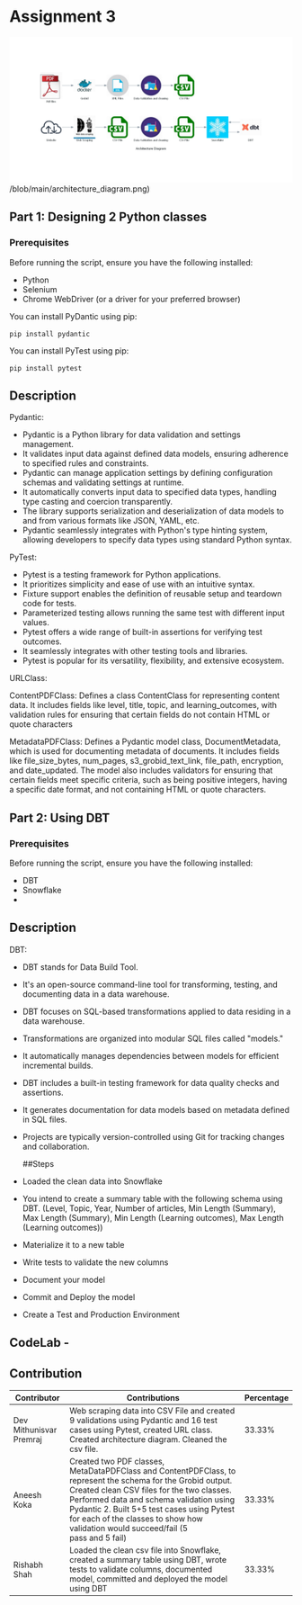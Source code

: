 # Assignment 3
![Architecture Diagram](https://github.com/BigDataIA-Spring2024-Sec1-Team1/Assignment3/blob/main/architecture_diagram.png)
/blob/main/architecture_diagram.png)
## Part 1: Designing 2 Python classes

### Prerequisites

Before running the script, ensure you have the following installed:
- Python
- Selenium
- Chrome WebDriver (or a driver for your preferred browser)

You can install PyDantic using pip:
```
pip install pydantic
```
You can install PyTest using pip:
```
pip install pytest
```

## Description

Pydantic:

- Pydantic is a Python library for data validation and settings management.
- It validates input data against defined data models, ensuring adherence to specified rules and constraints.
- Pydantic can manage application settings by defining configuration schemas and validating settings at runtime.
- It automatically converts input data to specified data types, handling type casting and coercion transparently.
- The library supports serialization and deserialization of data models to and from various formats like JSON, YAML, etc.
- Pydantic seamlessly integrates with Python's type hinting system, allowing developers to specify data types using standard Python syntax.

PyTest: 

- Pytest is a testing framework for Python applications.
- It prioritizes simplicity and ease of use with an intuitive syntax.
- Fixture support enables the definition of reusable setup and teardown code for tests.
- Parameterized testing allows running the same test with different input values.
- Pytest offers a wide range of built-in assertions for verifying test outcomes.
- It seamlessly integrates with other testing tools and libraries.
- Pytest is popular for its versatility, flexibility, and extensive ecosystem.

URLClass: 

ContentPDFClass: Defines a class ContentClass for representing content data. 
It includes fields like level, title, topic, and learning_outcomes, 
with validation rules for ensuring that certain fields do not contain HTML or quote characters

MetadataPDFClass: Defines a Pydantic model class, DocumentMetadata, which is used for documenting metadata of documents. 
It includes fields like file_size_bytes, num_pages, s3_grobid_text_link, file_path, encryption, and date_updated. 
The model also includes validators for ensuring that certain fields meet specific criteria, 
such as being positive integers, having a specific date format, and not containing HTML or quote characters.

## Part 2: Using DBT

### Prerequisites

Before running the script, ensure you have the following installed:
- DBT 
- Snowflake
- 
## Description

DBT:

- DBT stands for Data Build Tool.
- It's an open-source command-line tool for transforming, testing, and documenting data in a data warehouse.
- DBT focuses on SQL-based transformations applied to data residing in a data warehouse.
- Transformations are organized into modular SQL files called "models."
- It automatically manages dependencies between models for efficient incremental builds.
- DBT includes a built-in testing framework for data quality checks and assertions.
- It generates documentation for data models based on metadata defined in SQL files.
- Projects are typically version-controlled using Git for tracking changes and collaboration.

  ##Steps

- Loaded the clean data into Snowflake
- You intend to create a summary table with the following schema using DBT. (Level, Topic, Year, Number of articles, Min Length (Summary), Max Length (Summary), Min Length (Learning outcomes), Max Length (Learning outcomes))
- Materialize it to a new table
- Write tests to validate the new columns
- Document your model
- Commit and Deploy the model
- Create a Test and Production Environment



## CodeLab - 

  ## Contribution

| Contributor | Contributions            | Percentage |
|-------------|--------------------------|------------|
| Dev Mithunisvar Premraj       | Web scraping data into CSV File and created 9 validations using Pydantic and 16 test cases using Pytest, created URL class. Created architecture diagram. Cleaned the csv file.    | 33.33% |
| Aneesh Koka        | Created two PDF classes, MetaDataPDFClass and ContentPDFClass, to represent the schema for the Grobid output. Created clean CSV files for the two classes. Performed data and schema validation using Pydantic 2. Built 5+5 test cases using Pytest for each of the classes to show how validation would succeed/fail (5 pass and 5 fail) | 33.33% |
| Rishabh Shah         | Loaded the clean csv file into Snowflake, created a summary table using DBT, wrote tests to validate columns, documented model, committed and deployed the model using DBT| 33.33% |

